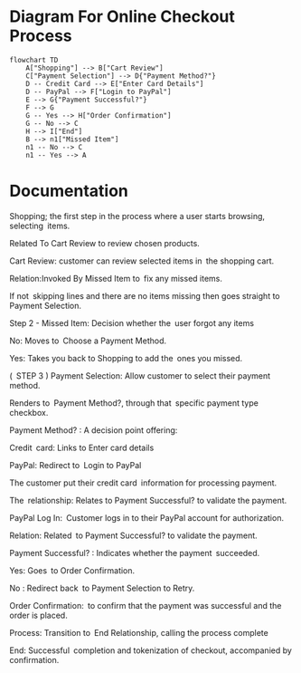 # Diagram For Online Checkout Process
```mermaid
flowchart TD
    A["Shopping"] --> B["Cart Review"]
    C["Payment Selection"] --> D{"Payment Method?"}
    D -- Credit Card --> E["Enter Card Details"]
    D -- PayPal --> F["Login to PayPal"]
    E --> G{"Payment Successful?"}
    F --> G
    G -- Yes --> H["Order Confirmation"]
    G -- No --> C
    H --> I["End"]
    B --> n1["Missed Item"]
    n1 -- No --> C
    n1 -- Yes --> A
```
# Documentation  
Shopping; the first step in the process where a user starts browsing, selecting items.

Related To Cart Review to review chosen products.

Cart Review: customer can review selected items in the shopping cart.

Relation:Invoked By Missed Item to fix any missed items.

If not skipping lines and there are no items missing then goes straight to Payment Selection.

Step 2 - Missed Item: Decision whether the user forgot any items

No: Moves to Choose a Payment Method.

Yes: Takes you back to Shopping to add the ones you missed.

( STEP 3 ) Payment Selection: Allow customer to select their payment method.

Renders to Payment Method?, through that specific payment type checkbox.

Payment Method? : A decision point offering:

Credit card: Links to Enter card details

PayPal: Redirect to Login to PayPal

The customer put their credit card information for processing payment.

The relationship: Relates to Payment Successful? to validate the payment.

PayPal Log In: Customer logs in to their PayPal account for authorization.

Relation: Related to Payment Successful? to validate the payment.

Payment Successful? : Indicates whether the payment succeeded.

Yes: Goes to Order Confirmation.

No : Redirect back to Payment Selection to Retry.

Order Confirmation: to confirm that the payment was successful and the order is placed.

Process: Transition to End Relationship, calling the process complete

End: Successful completion and tokenization of checkout, accompanied by confirmation.